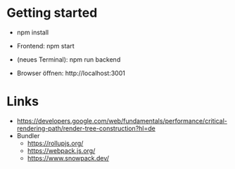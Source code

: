 # Getting started

- npm install
- Frontend: npm start
- (neues Terminal): npm run backend

- Browser öffnen: http://localhost:3001

# Links

- https://developers.google.com/web/fundamentals/performance/critical-rendering-path/render-tree-construction?hl=de
- Bundler
  - https://rollupjs.org/
  - https://webpack.js.org/
  - https://www.snowpack.dev/
